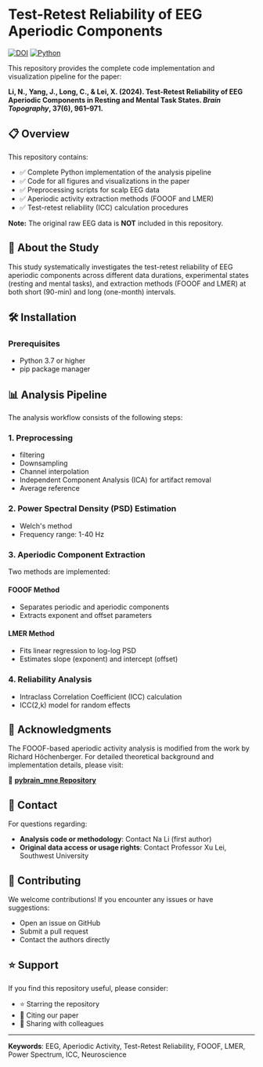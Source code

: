 # Test-Retest Reliability of EEG Aperiodic Components

[![DOI](https://img.shields.io/badge/DOI-10.1007%2Fs10548--024--01067--x-blue)](https://doi.org/10.1007/s10548-024-01067-x)
[![Python](https://img.shields.io/badge/python-3.7+-blue.svg)](https://www.python.org/downloads/)

This repository provides the complete code implementation and visualization pipeline for the paper:

**Li, N., Yang, J., Long, C., & Lei, X. (2024). Test-Retest Reliability of EEG Aperiodic Components in Resting and Mental Task States. *Brain Topography*, 37(6), 961–971.**

## 📋 Overview

This repository contains:
- ✅ Complete Python implementation of the analysis pipeline
- ✅ Code for all figures and visualizations in the paper
- ✅ Preprocessing scripts for scalp EEG data
- ✅ Aperiodic activity extraction methods (FOOOF and LMER)
- ✅ Test-retest reliability (ICC) calculation procedures

**Note:** The original raw EEG data is **NOT** included in this repository.

## 🔬 About the Study

This study systematically investigates the test-retest reliability of EEG aperiodic components across different data durations, experimental states (resting and mental tasks), and extraction methods (FOOOF and LMER) at both short (90-min) and long (one-month) intervals.

## 🛠️ Installation

### Prerequisites
- Python 3.7 or higher
- pip package manager

## 📊 Analysis Pipeline

The analysis workflow consists of the following steps:

### 1. Preprocessing
- filtering
- Downsampling
- Channel interpolation
- Independent Component Analysis (ICA) for artifact removal
- Average reference

### 2. Power Spectral Density (PSD) Estimation
- Welch's method
- Frequency range: 1-40 Hz

### 3. Aperiodic Component Extraction
Two methods are implemented:

#### FOOOF Method
- Separates periodic and aperiodic components
- Extracts exponent and offset parameters

#### LMER Method
- Fits linear regression to log-log PSD
- Estimates slope (exponent) and intercept (offset)

### 4. Reliability Analysis
- Intraclass Correlation Coefficient (ICC) calculation
- ICC(2,k) model for random effects


## 📖 Acknowledgments

The FOOOF-based aperiodic activity analysis is modified from the work by Richard Höchenberger. For detailed theoretical background and implementation details, please visit:

🔗 **[pybrain_mne Repository](https://github.com/hoechenberger/pybrain_mne)**

## 📧 Contact

For questions regarding:
- **Analysis code or methodology**: Contact Na Li (first author)
- **Original data access or usage rights**: Contact Professor Xu Lei, Southwest University

## 🤝 Contributing

We welcome contributions! If you encounter any issues or have suggestions:
- Open an issue on GitHub
- Submit a pull request
- Contact the authors directly


## ⭐ Support

If you find this repository useful, please consider:
- ⭐ Starring the repository
- 📖 Citing our paper
- 🔄 Sharing with colleagues

---

**Keywords**: EEG, Aperiodic Activity, Test-Retest Reliability, FOOOF, LMER, Power Spectrum, ICC, Neuroscience
